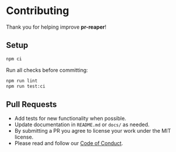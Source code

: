 # Contributing

Thank you for helping improve **pr-reaper**!

## Setup

```bash
npm ci
```

Run all checks before committing:

```bash
npm run lint
npm run test:ci
```

## Pull Requests

- Add tests for new functionality when possible.
- Update documentation in `README.md` or `docs/` as needed.
- By submitting a PR you agree to license your work under the MIT license.
- Please read and follow our [Code of Conduct](CODE_OF_CONDUCT.md).
